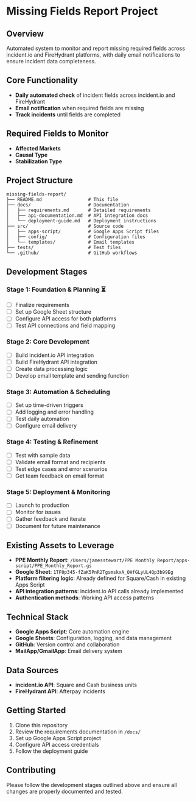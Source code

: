 # Missing Fields Report Project

## Overview
Automated system to monitor and report missing required fields across incident.io and FireHydrant platforms, with daily email notifications to ensure incident data completeness.

## Core Functionality
- **Daily automated check** of incident fields across incident.io and FireHydrant
- **Email notification** when required fields are missing
- **Track incidents** until fields are completed

## Required Fields to Monitor
- **Affected Markets**
- **Causal Type** 
- **Stabilization Type**

## Project Structure
```
missing-fields-report/
├── README.md                 # This file
├── docs/                     # Documentation
│   ├── requirements.md       # Detailed requirements
│   ├── api-documentation.md  # API integration docs
│   └── deployment-guide.md   # Deployment instructions
├── src/                      # Source code
│   ├── apps-script/          # Google Apps Script files
│   ├── config/               # Configuration files
│   └── templates/            # Email templates
├── tests/                    # Test files
└── .github/                  # GitHub workflows
```

## Development Stages

### Stage 1: Foundation & Planning ⏳
- [ ] Finalize requirements
- [ ] Set up Google Sheet structure
- [ ] Configure API access for both platforms
- [ ] Test API connections and field mapping

### Stage 2: Core Development
- [ ] Build incident.io API integration
- [ ] Build FireHydrant API integration
- [ ] Create data processing logic
- [ ] Develop email template and sending function

### Stage 3: Automation & Scheduling
- [ ] Set up time-driven triggers
- [ ] Add logging and error handling
- [ ] Test daily automation
- [ ] Configure email delivery

### Stage 4: Testing & Refinement
- [ ] Test with sample data
- [ ] Validate email format and recipients
- [ ] Test edge cases and error scenarios
- [ ] Get team feedback on email format

### Stage 5: Deployment & Monitoring
- [ ] Launch to production
- [ ] Monitor for issues
- [ ] Gather feedback and iterate
- [ ] Document for future maintenance

## Existing Assets to Leverage
- **PPE Monthly Report**: `/Users/jamesstewart/PPE Monthly Report/apps-script/PPE_Monthly_Report.gs`
- **Google Sheet**: `1TF0p345-fZaK5PnR2TgsmskxA_OHfGLyUL4Qp3b99Eg`
- **Platform filtering logic**: Already defined for Square/Cash in existing Apps Script
- **API integration patterns**: incident.io API calls already implemented
- **Authentication methods**: Working API access patterns

## Technical Stack
- **Google Apps Script**: Core automation engine
- **Google Sheets**: Configuration, logging, and data management
- **GitHub**: Version control and collaboration
- **MailApp/GmailApp**: Email delivery system

## Data Sources
- **incident.io API**: Square and Cash business units
- **FireHydrant API**: Afterpay incidents

## Getting Started
1. Clone this repository
2. Review the requirements documentation in `/docs/`
3. Set up Google Apps Script project
4. Configure API access credentials
5. Follow the deployment guide

## Contributing
Please follow the development stages outlined above and ensure all changes are properly documented and tested.
